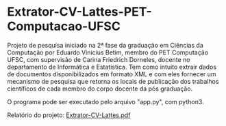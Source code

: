 # Extrator-CV-Lattes-PET-Computacao-UFSC
Projeto de pesquisa iniciado na 2ª fase da graduação em Ciências da Computação por Eduardo Vinicius Betim, membro do PET Computação UFSC, com supervisão de Carina Friedrich Dorneles, docente no departamento de Informática e Estatística. Tem como intuito extrair dados de documentos disponibilizados em formato XML e com eles fornecer um mecanismo de pesquisa que retorna os locais de publicação dos trabalhos científicos de cada membro do corpo docente da pós graduação.

O programa pode ser executado pelo arquivo "app.py", com python3.

Relatório do projeto:
[Extrator-CV-Lattes.pdf](https://github.com/eduardobetim/Extrator-CV-Lattes-PET-Computacao-UFSC/files/7220890/Extrator-CV-Lattes.pdf)

